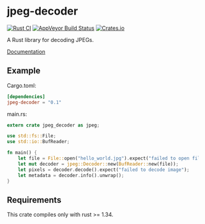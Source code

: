 # jpeg-decoder

[![Rust CI](https://github.com/image-rs/jpeg-decoder/workflows/Rust%20CI/badge.svg)](https://github.com/image-rs/jpeg-decoder/actions)
[![AppVeyor Build Status](https://ci.appveyor.com/api/projects/status/k65rrkd0f8yb4o9w/branch/master?svg=true)](https://ci.appveyor.com/project/kaksmet/jpeg-decoder/branch/master)
[![Crates.io](https://img.shields.io/crates/v/jpeg-decoder.svg)](https://crates.io/crates/jpeg-decoder)

A Rust library for decoding JPEGs.

[Documentation](https://docs.rs/jpeg-decoder)

## Example

Cargo.toml:
```toml
[dependencies]
jpeg-decoder = "0.1"
```

main.rs:
```rust
extern crate jpeg_decoder as jpeg;

use std::fs::File;
use std::io::BufReader;

fn main() {
    let file = File::open("hello_world.jpg").expect("failed to open file");
    let mut decoder = jpeg::Decoder::new(BufReader::new(file));
    let pixels = decoder.decode().expect("failed to decode image");
    let metadata = decoder.info().unwrap();
}
```

## Requirements
This crate compiles only with rust >= 1.34.
